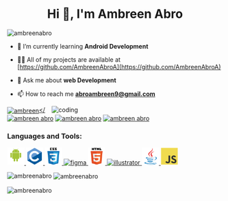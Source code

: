 <h1 align="center">Hi 👋, I'm Ambreen Abro</h1>
<p align="left"> <img src="https://komarev.com/ghpvc/?username=ambreenabro&label=Profile%20views&color=0e75b6&style=flat" alt="ambreenabro" /> </p>

- 🌱 I’m currently learning **Android Development**

- 👨‍💻 All of my projects are available at [https://github.com/AmbreenAbroA](https://github.com/AmbreenAbroA)

- 💬 Ask me about **web Development**

- 📫 How to reach me **abroambreen9@gmail.com**

<img align="right" alt="coding" width="400" src= "https://cdn.videoplasty.com/animation/chill-coding-programming-lo-fi-animation-stock-animation-21874-1280x720.jpg">

<a href="https://twitter.com/ambreen" target="blank"><img align="center" src="https://raw.githubusercontent.com/rahuldkjain/github-profile-readme-generator/master/src/images/icons/Social/twitter.svg" alt="ambreen" height="30" width="40" /></
<a href="https://linkedin.com/in/ambreen abro" target="blank"><img align="center" src="https://raw.githubusercontent.com/rahuldkjain/github-profile-readme-generator/master/src/images/icons/Social/linked-in-alt.svg" alt="ambreen abro" height="30" width="40" /></a>
<a href="https://fb.com/ambreen abro" target="blank"><img align="center" src="https://raw.githubusercontent.com/rahuldkjain/github-profile-readme-generator/master/src/images/icons/Social/facebook.svg" alt="ambreen abro" height="30" width="40" /></a>
<a href="https://instagram.com/ambreen abro" target="blank"><img align="center" src="https://raw.githubusercontent.com/rahuldkjain/github-profile-readme-generator/master/src/images/icons/Social/instagram.svg" alt="ambreen abro" height="30" width="40" /></a>
</p>

<h3 align="left">Languages and Tools:</h3>
<p align="left"> <a href="https://developer.android.com" target="_blank" rel="noreferrer"> <img src="https://raw.githubusercontent.com/devicons/devicon/master/icons/android/android-original-wordmark.svg" alt="android" width="40" height="40"/> </a> <a href="https://www.cprogramming.com/" target="_blank" rel="noreferrer"> <img src="https://raw.githubusercontent.com/devicons/devicon/master/icons/c/c-original.svg" alt="c" width="40" height="40"/> </a> <a href="https://www.w3schools.com/css/" target="_blank" rel="noreferrer"> <img src="https://raw.githubusercontent.com/devicons/devicon/master/icons/css3/css3-original-wordmark.svg" alt="css3" width="40" height="40"/> </a> <a href="https://www.figma.com/" target="_blank" rel="noreferrer"> <img src="https://www.vectorlogo.zone/logos/figma/figma-icon.svg" alt="figma" width="40" height="40"/> </a> <a href="https://www.w3.org/html/" target="_blank" rel="noreferrer"> <img src="https://raw.githubusercontent.com/devicons/devicon/master/icons/html5/html5-original-wordmark.svg" alt="html5" width="40" height="40"/> </a> <a href="https://www.adobe.com/in/products/illustrator.html" target="_blank" rel="noreferrer"> <img src="https://www.vectorlogo.zone/logos/adobe_illustrator/adobe_illustrator-icon.svg" alt="illustrator" width="40" height="40"/> </a> <a href="https://www.java.com" target="_blank" rel="noreferrer"> <img src="https://raw.githubusercontent.com/devicons/devicon/master/icons/java/java-original.svg" alt="java" width="40" height="40"/> </a> <a href="https://developer.mozilla.org/en-US/docs/Web/JavaScript" target="_blank" rel="noreferrer"> <img src="https://raw.githubusercontent.com/devicons/devicon/master/icons/javascript/javascript-original.svg" alt="javascript" width="40" height="40"/> </a> </p>

<p><img align="left" src="https://github-readme-stats.vercel.app/api/top-langs?username=ambreenabro&show_icons=true&locale=en&layout=compact" alt="ambreenabro" /></p>

<p>&nbsp;<img align="center" src="https://github-readme-stats.vercel.app/api?username=ambreenabro&show_icons=true&locale=en" alt="ambreenabro" /></p>

<p><img align="center" src="https://github-readme-streak-stats.herokuapp.com/?user=ambreenabro&" alt="ambreenabro" /></p>
